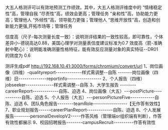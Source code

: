 大五人格测评可以有效地预测工作绩效。其中，大五人格测评维度中的
“情绪稳定性”高，管理自我
“尽责性”高，绩效会更高；管理任务
“亲和性”高，协助能力更高；管理他人
“外倾性”高，领导能力更强；管理他人
“思维开放性”高，创造和创新能力更强,开拓市场等；管理任务

信度高（尺子-每次测量长度一致）：说明测评结果的一致性较高，即可靠性，个体差异小-德锐高达0.88，美国心理学对测量表信度建议标准为0.7
效度高（箭-准确射中靶心）：说明能准确测量性格特征，能有效反应测量对象的真实特征--DR01 的效度为 0.6


测评生成pdf
http://192.168.10.41:3000/forms/chromium/convert/url
1、岗位画像（四维）-qualityreport-------------样式需调整--自陈
-------岗位画像（四维）旧--------------reportinfo-----------------
2、个人报告（四维）jobseeker--------------样式需调整--自陈
3、大学生报告 --------careerReport-------------自陈、迫选
4、岗位画像（大五）---postPicture------------自陈、迫选
5、个人报告（大五）---personPictureFive------------自陈、迫选
6、团队角色报告--------teamRole-----------------【无作答有效性】
7、职业规划报告------careerPlanReport-------------自陈、迫选
8、个人发展报告--------personalDevelopV2-----作答风格（管理端or组织端有判断），作答有效性都展示
9、校园招聘报告--------campusRecruit----------作答有效性